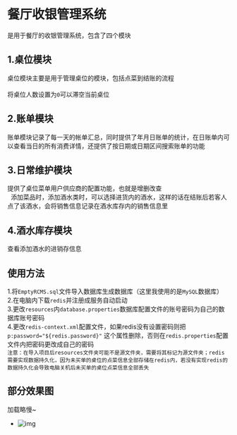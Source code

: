 餐厅收银管理系统<br>  
==
是用于餐厅的收银管理系统，包含了四个模块<br>  

1.桌位模块<br>  
---
 
 桌位模块主要是用于管理桌位的模块，包括点菜到结账的流程<br>  
 将桌位人数设置为`0`可以滞空当前桌位<br>
 

2.账单模块<br>  
---
 
 账单模块记录了每一天的帐单汇总，同时提供了年月日账单的统计，在日账单内可以查看当日的所有消费详情，还提供了按日期或日期区间搜索账单的功能<br>  

3.日常维护模块<br>  
--

提供了桌位菜单用户供应商的配置功能，也就是增删改查<br>  
添加菜品时，添加酒水类时，可以选择进货内的酒水，这样的话在结账后若客人点了该酒水，会将销售信息记录在酒水库存内的销售信息里<br>

4.酒水库存模块<br>  
 --

查看添加酒水的进销存信息<br>  


使用方法<br>  
--
1.将`EmptyRCMS.sql`文件导入数据库生成数据库（这里我使用的是`MySQL`数据库）<br>
2.在电脑内下载`redis`并注册成服务自动启动<br>
3.更改`resources`内`database.properties`数据库配置文件的账号密码为自己的数据库账号密码<br>
4.更改`redis-context.xml`配置文件，如果redis没有设置密码则把`p:password="${redis.password}"` 这个属性删除，否则在`redis.properties`配置文件内把密码更改成自己的密码<br>
`注意：在导入项目后resources文件夹可能不是源文件夹，需要将其标记为源文件夹；redis需要实现数据持久化，因为未买单的桌位的点菜信息全部存储在redis内，若没有实现redis的数据持久化会导致电脑关机后未买单的桌位点菜信息全部丢失`<br>


部分效果图
--
加载略慢~<br>
* ![img](https://github.com/CHANGEX929/RCMS/blob/master/show.gif) 





